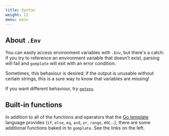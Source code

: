 ```yaml
---
title: Syntax
weight: 12
menu: main
---
```


## About `.Env`

You can easily access environment variables with `.Env`, but there's a catch:
if you try to reference an environment variable that doesn't exist, parsing
will fail and `gomplate` will exit with an error condition.

Sometimes, this behaviour is desired; if the output is unusable without certain
strings, this is a sure way to know that variables are missing!

If you want different behaviour, try [`getenv`](../functions/env/#env-getenv).

## Built-in functions

In addition to all of the functions and operators that the [Go template](https://golang.org/pkg/text/template/)
language provides (`if`, `else`, `eq`, `and`, `or`, `range`, etc...), there are
some additional functions baked in to `gomplate`. See the links on the left.